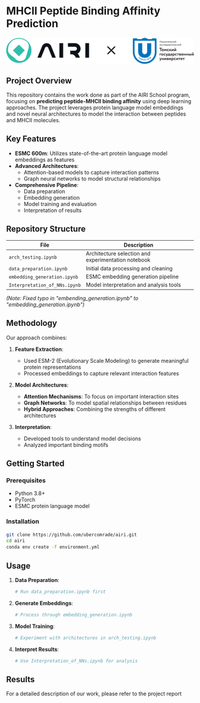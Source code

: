 # MHCII Peptide Binding Affinity Prediction

![AIRI School Logo](logo.png) 

## Project Overview

This repository contains the work done as part of the AIRI School program, focusing on **predicting peptide-MHCII binding affinity** using deep learning approaches. The project leverages protein language model embeddings and novel neural architectures to model the interaction between peptides and MHCII molecules.

## Key Features

- **ESMC 600m**: Utilizes state-of-the-art protein language model embeddings as features
- **Advanced Architectures**:
  - Attention-based models to capture interaction patterns
  - Graph neural networks to model structural relationships
- **Comprehensive Pipeline**:
  - Data preparation
  - Embedding generation
  - Model training and evaluation
  - Interpretation of results

## Repository Structure

| File | Description |
|------|-------------|
| `arch_testing.ipynb` | Architecture selection and experimentation notebook |
| `data_preparation.ipynb` | Initial data processing and cleaning |
| `embedding_generation.ipynb` | ESMС embedding generation pipeline |
| `Interpretation_of_NNs.ipynb` | Model interpretation and analysis tools |

*(Note: Fixed typo in "embending_generation.ipynb" to "embedding_generation.ipynb")*

## Methodology

Our approach combines:

1. **Feature Extraction**:
   - Used ESM-2 (Evolutionary Scale Modeling) to generate meaningful protein representations
   - Processed embeddings to capture relevant interaction features

2. **Model Architectures**:
   - **Attention Mechanisms**: To focus on important interaction sites
   - **Graph Networks**: To model spatial relationships between residues
   - **Hybrid Approaches**: Combining the strengths of different architectures

3. **Interpretation**:
   - Developed tools to understand model decisions
   - Analyzed important binding motifs

## Getting Started

### Prerequisites

- Python 3.8+
- PyTorch
- ESMC protein language model

### Installation

```bash
git clone https://github.com/ubercomrade/airi.git
cd airi
conda env create -f environment.yml
```

## Usage

1. **Data Preparation**:
   ```python
   # Run data_preparation.ipynb first
   ```

2. **Generate Embeddings**:
   ```python
   # Process through embedding_generation.ipynb
   ```

3. **Model Training**:
   ```python
   # Experiment with architectures in arch_testing.ipynb
   ```

4. **Interpret Results**:
   ```python
   # Use Interpretation_of_NNs.ipynb for analysis
   ```

## Results

For a detailed description of our work, please refer to the project report
